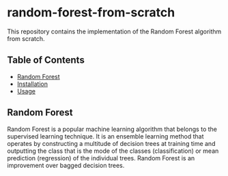 
# random-forest-from-scratch
This repository contains the implementation of the Random Forest algorithm from scratch.

## Table of Contents
- [Random Forest](#random-forest)
- [Installation](#installation)
- [Usage](#usage)

## Random Forest
Random Forest is a popular machine learning algorithm that belongs to the supervised learning technique. It is an ensemble learning method that operates by constructing a multitude of decision trees at training time and outputting the class that is the mode of the classes (classification) or mean prediction (regression) of the individual trees. Random Forest is an improvement over bagged decision trees.
